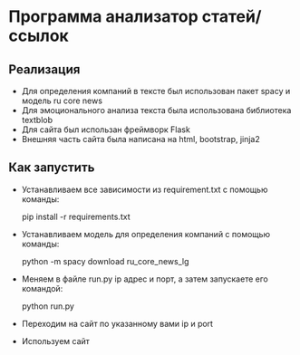 # Программа анализатор статей/ссылок

## Реализация
* Для определения компаний в тексте был использован пакет spacy и модель ru core news
* Для эмоционального анализа текста была использована библиотека textblob
* Для сайта был использан фреймворк Flask
* Внешняя часть сайта была написана на html, bootstrap, jinja2
## Как запустить
* Устанавливаем все зависимости из requirement.txt с помощью команды:


    pip install -r requirements.txt
* Устанавливаем модель для определения компаний с помощью команды:


    python -m spacy download ru_core_news_lg

* Меняем в файле run.py ip адрес и порт, а затем запускаете его командой:


    python run.py
* Переходим на сайт по указанному вами ip и port
* Используем сайт
